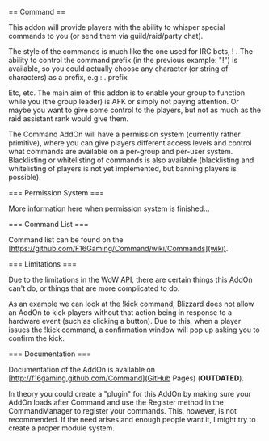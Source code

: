 == Command ==

This addon will provide players with the ability to whisper special commands to you (or send them via guild/raid/party chat).

The style of the commands is much like the one used for IRC bots, !<command> <args>. The ability to control the command prefix (in the previous example: "!") is available, so you could actually choose any character (or string of characters) as a prefix, e.g.:
.<command> <args>
prefix<command> <args>

Etc, etc. The main aim of this addon is to enable your group to function while you (the group leader) is AFK or simply not paying attention. Or maybe you want to give some control to the players, but not as much as the raid assistant rank would give them.

The Command AddOn will have a permission system (currently rather primitive), where you can give players different access levels and control what commands are available on a per-group and per-user system. Blacklisting or whitelisting of commands is also available (blacklisting and whitelisting of players is not yet implemented, but banning players is possible).

=== Permission System ===

More information here when permission system is finished...

=== Command List ===

Command list can be found on the [https://github.com/F16Gaming/Command/wiki/Commands](wiki).

=== Limitations ===

Due to the limitations in the WoW API, there are certain things this AddOn can't do, or things that are more complicated to do.

As an example we can look at the !kick command, Blizzard does not allow an AddOn to kick players without that action being in response to a hardware event (such as clicking a button). Due to this, when a player issues the !kick command, a confirmation window will pop up asking you to confirm the kick.

=== Documentation ===

Documentation of the AddOn is available on [http://f16gaming.github.com/Command](GitHub Pages) (**OUTDATED**).

In theory you could create a "plugin" for this AddOn by making sure your AddOn loads after Command and use the Register method in the CommandManager to register your commands. This, however, is not recommended. If the need arises and enough people want it, I might try to create a proper module system.
